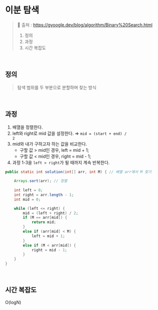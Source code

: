 # 이분 탐색

> 🔗 출처 : https://gyoogle.dev/blog/algorithm/Binary%20Search.html
>
>
> 1. 정의
> 2. 과정
> 3. 시간 복잡도

<br/>

## 정의
> 탐색 범위를 두 부분으로 분할하며 찾는 방식

<br/>

## 과정
1. 배열을 정렬한다.
2. left와 right로 mid 값을 설정한다. ⇒ <code>mid = (start + end) / 2</code>
3. mid와 내가 구하고자 하는 값을 비교한다.
   * 구할 값 > mid인 경우, left = mid + 1;
   * 구할 값 < mid인 경우, right = mid - 1;
4. 과정 1-3을 <code>left > right</code>가 될 때까지 계속 반복한다.

```java
public static int solution(int[] arr, int M) { // 배열 arr에서 M 찾기
	
    Arrays.sort(arr); // 정렬
	
    int left = 0;
    int right = arr.length - 1;
    int mid = 0;

    while (left <= right) {
        mid = (left + right) / 2;
        if (M == arr[mid]) {
            return mid;
        }
        else if (arr[mid] < M) {
            left = mid + 1;
        }
        else if (M < arr[mid]) {
            right = mid - 1;
        }
    }
}

```

<br/>

## 시간 복잡도
O(logN)
